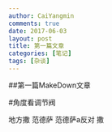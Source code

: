 ```yaml
---
author: CaiYangmin
comments: true
date: 2017-06-03
layout: post
title: 第一篇文章
categories: [笔记]
tags: [杂谈]
---
```



##第一篇MakeDown文章


#角度看调节阀

地方撒
范德萨
范德萨a反对
撒